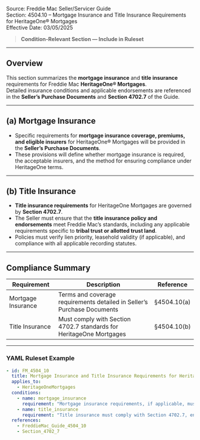 Source: Freddie Mac Seller/Servicer Guide  
Section: 4504.10 – Mortgage Insurance and Title Insurance Requirements for HeritageOne® Mortgages  
Effective Date: 03/05/2025  

> **Condition-Relevant Section — Include in Ruleset**

---

## Overview  
This section summarizes the **mortgage insurance** and **title insurance** requirements for Freddie Mac **HeritageOne® Mortgages**.  
Detailed insurance conditions and applicable endorsements are referenced in the **Seller’s Purchase Documents** and **Section 4702.7** of the Guide.

---

## (a) Mortgage Insurance  

- Specific requirements for **mortgage insurance coverage, premiums, and eligible insurers** for HeritageOne® Mortgages will be provided in the **Seller’s Purchase Documents**.  
- These provisions will define whether mortgage insurance is required, the acceptable insurers, and the method for ensuring compliance under HeritageOne terms.  

---

## (b) Title Insurance  

- **Title insurance requirements** for HeritageOne Mortgages are governed by **Section 4702.7**.  
- The Seller must ensure that the **title insurance policy and endorsements** meet Freddie Mac’s standards, including any applicable requirements specific to **tribal trust or allotted trust land**.  
- Policies must verify lien priority, leasehold validity (if applicable), and compliance with all applicable recording statutes.

---

## Compliance Summary  

| Requirement | Description | Reference |
|--------------|-------------|------------|
| Mortgage Insurance | Terms and coverage requirements detailed in Seller’s Purchase Documents | §4504.10(a) |
| Title Insurance | Must comply with Section 4702.7 standards for HeritageOne Mortgages | §4504.10(b) |

---

### YAML Ruleset Example  

```yaml
- id: FM_4504_10
  title: Mortgage Insurance and Title Insurance Requirements for HeritageOne Mortgages
  applies_to:
    - HeritageOneMortgages
  conditions:
    - name: mortgage_insurance
      requirement: "Mortgage insurance requirements, if applicable, must follow the Seller’s Purchase Documents, including approved insurer, coverage, and premium terms."
    - name: title_insurance
      requirement: "Title insurance must comply with Section 4702.7, ensuring valid First Lien position and compliance with Freddie Mac standards for trust or leasehold lands."
  references:
    - FreddieMac_Guide_4504_10
    - Section_4702_7
